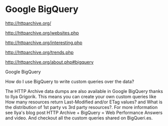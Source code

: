 # Google BigQuery




http://httparchive.org/

http://httparchive.org/websites.php

http://httparchive.org/interesting.php

http://httparchive.org/trends.php

http://httparchive.org/about.php#bigquery

Google BigQuery

How do I use BigQuery to write custom queries over the data?

The HTTP Archive data dumps are also available in Google BigQuery thanks to Ilya Grigorik. This means you can create your own custom queries like How many resources return Last-Modified and/or ETag values? and What is the distribution of 1st party vs 3rd party resources?. For more information see Ilya's blog post HTTP Archive + BigQuery = Web Performance Answers and video. And checkout all the custom queries shared on BigQueri.es.














